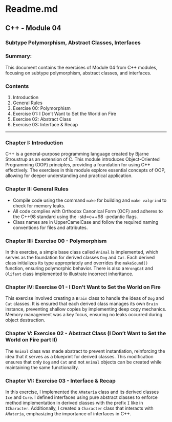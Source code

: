 # Readme.md

## C++ - Module 04

### Subtype Polymorphism, Abstract Classes, Interfaces

### Summary:
This document contains the exercises of Module 04 from C++ modules, focusing on subtype polymorphism, abstract classes, and interfaces.


### Contents
1. Introduction
2. General Rules
3. Exercise 00: Polymorphism
4. Exercise 01: I Don’t Want to Set the World on Fire
5. Exercise 02: Abstract Class
6. Exercise 03: Interface & Recap


---

### Chapter I: Introduction
C++ is a general-purpose programming language created by Bjarne Stroustrup as an extension of C. This module introduces Object-Oriented Programming (OOP) principles, providing a foundation for using C++ effectively. The exercises in this module explore essential concepts of OOP, allowing for deeper understanding and practical application.

### Chapter II: General Rules
- Compile code using the command `make` for building and `make valgrind` to check for memory leaks.
- All code complies with Orthodox Canonical Form (OCF) and adheres to the C++98 standard using the -std=c++98 -pedantic flags.
- Class names are in UpperCamelCase and follow the required naming conventions for files and attributes.


### Chapter III: Exercise 00 - Polymorphism
In this exercise, a simple base class called `Animal` is implemented, which serves as the foundation for derived classes `Dog` and `Cat`. Each derived class initializes its type appropriately and overrides the `makeSound()` function, ensuring polymorphic behavior. There is also a `WrongCat` and `Olifant` class implemented to illustrate incorrect inheritance.

### Chapter IV: Exercise 01 - I Don’t Want to Set the World on Fire
This exercise involved creating a `Brain` class to handle the ideas of `Dog` and `Cat` classes. It is ensured that each derived class manages its own `Brain` instance, preventing shallow copies by implementing deep copy mechanics. Memory management was a key focus, ensuring no leaks occurred during object destruction.

### Chapter V: Exercise 02 - Abstract Class (I Don’t Want to Set the World on Fire part II)
The `Animal` class was made abstract to prevent instantiation, reinforcing the idea that it serves as a blueprint for derived classes. This modification ensures that only `Dog` and `Cat` and not `Animal` objects can be created while maintaining the same functionality.

### Chapter VI: Exercise 03 - Interface & Recap
In this exercise, I implemented the `AMateria` class and its derived classes `Ice` and `Cure`. I defined interfaces using pure abstract classes to enforce method implementation in derived classes with the prefix `I` like in `ICharacter`. Additionally, I created a `Character` class that interacts with `AMateria`, emphasizing the importance of interfaces in C++.
